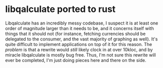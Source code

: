 # libqalculate ported to rust

Libqalculate has an incredibly messy codebase, I suspect it is at least one order of magnitude larger than it needs to be, and it concerns itself with things that it should not (for instance, fetching currencies should be delegated to the consumer, and the vast majority of graphing as well). It's quite difficult to implement applications on top of it for this reason. The _problem_ is that a rewrite would _still_ likely clock in at over 10kloc, and by miracle libqalculate is mostly bug free. Thus, I'm not sure this rewrite will ever be completed, I'm just doing pieces here and there on the side.
